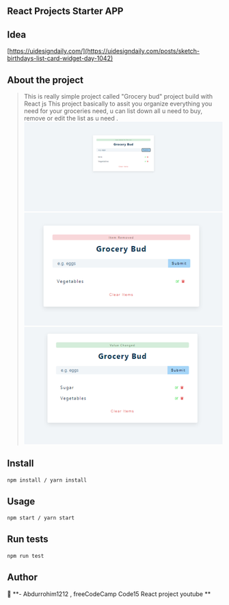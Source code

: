 ## React Projects Starter APP

## Idea

[https://uidesigndaily.com/](https://uidesigndaily.com/posts/sketch-birthdays-list-card-widget-day-1042)

## About the project

> This is really simple project called "Grocery bud" project build with React js
> This project basically to assit you organize everything you need for your groceries need, u can list down all u need to buy, remove or edit the list as u need .
> <img src="/src/assets/images/adding_item.PNG" alt="images"/>
> <img src="/src/assets/images/remove_item.PNG" alt="images"/>
> <img src="/src/assets/images/edit_list.PNG" alt="images"/>

## Install

```sh
npm install / yarn install
```

## Usage

```sh
npm start / yarn start
```

## Run tests

```sh
npm run test
```

## Author

👤 **- Abdurrohim1212 , freeCodeCamp Code15 React project youtube **
